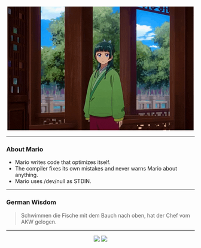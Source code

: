 <p align="center">
  <img src="assets/maomao.gif" />
</p>

---

### About Mario
- Mario writes code that optimizes itself.
- The compiler fixes its own mistakes and never warns Mario about anything.
- Mario uses /dev/null as STDIN.

---

### German Wisdom
> Schwimmen die Fische mit dem Bauch nach oben, hat der Chef vom AKW gelogen.

---

<p align="center">
  <a>
    <img height="180em" src="https://github-readme-stats-eight-theta.vercel.app/api?username=Torfkopp&show_icons=true&theme=dark&include_all_commits=true&count_private=true"/>
  </a>
  <a href="https://github.com/Torfkopp?tab=repositories">
    <img height="180em" src="https://github-readme-stats-eight-theta.vercel.app/api/top-langs/?username=torfkopp&layout=compact&theme=dark&langs_count=8&hide=java"/>
  </a>
</p>
